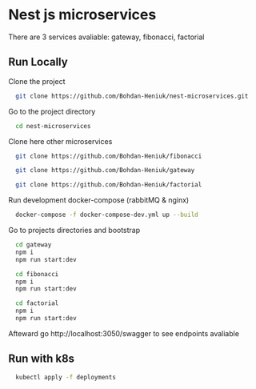 
# Nest js microservices

There are 3 services avaliable: gateway, fibonacci, factorial



## Run Locally

Clone the project

```bash
  git clone https://github.com/Bohdan-Heniuk/nest-microservices.git
```

Go to the project directory

```bash
  cd nest-microservices
```

Clone here other microservices

```bash
  git clone https://github.com/Bohdan-Heniuk/fibonacci
```

```bash
  git clone https://github.com/Bohdan-Heniuk/gateway
```

```bash
  git clone https://github.com/Bohdan-Heniuk/factorial
```

Run development docker-compose (rabbitMQ & nginx)

```bash
  docker-compose -f docker-compose-dev.yml up --build
```

Go to projects directories and bootstrap

```bash
  cd gateway
  npm i
  npm run start:dev
```

```bash
  cd fibonacci
  npm i
  npm run start:dev
```

```bash
  cd factorial
  npm i
  npm run start:dev
```

Afteward go http://localhost:3050/swagger to see endpoints avaliable


## Run with k8s


```bash
  kubectl apply -f deployments
```


